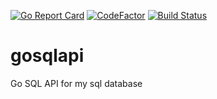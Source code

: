 [![Go Report Card](https://goreportcard.com/badge/github.com/balaweblog/gosqlapi)](https://goreportcard.com/report/github.com/balaweblog/gosqlapi)
[![CodeFactor](https://www.codefactor.io/repository/github/balaweblog/gosqlapi/badge)](https://www.codefactor.io/repository/github/balaweblog/gosqlapi)
[![Build Status](https://travis-ci.org/balaweblog/gosqlapi.svg?branch=master)](https://travis-ci.org/balaweblog/gosqlapi)
# gosqlapi
Go SQL API for my sql database
